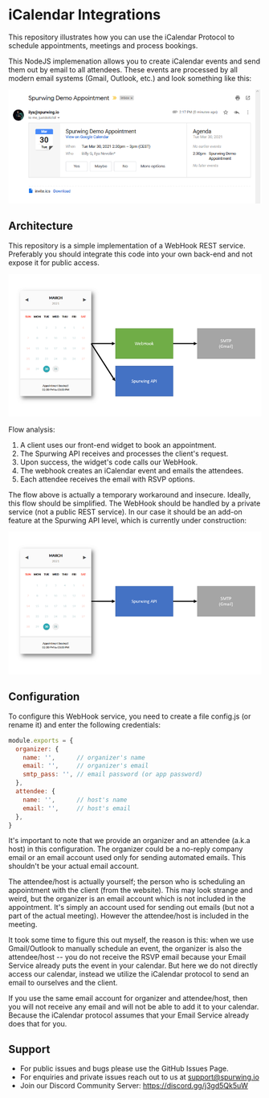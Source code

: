 # iCalendar Integrations
This repository illustrates how you can use the iCalendar Protocol to schedule appointments, meetings and process bookings.

This NodeJS implemenation allows you to create iCalendar events and send them out by email to all attendees. These events are processed by all modern email systems (Gmail, Outlook, etc.) and look something like this:

![appointment scheduling with ical](assets/a.png)

## Architecture
This repository is a simple implementation of a WebHook REST service. Preferably you should integrate this code into your own back-end and not expose it for public access.

![appointment booking icalendar flow](assets/c.png)

Flow analysis:

1. A client uses our front-end widget to book an appointment.
2. The Spurwing API receives and processes the client's request.
3. Upon success, the widget's code calls our WebHook.
4. The webhook creates an iCalendar event and emails the attendees.
5. Each attendee receives the email with RSVP options.

The flow above is actually a temporary workaround and insecure. Ideally, this flow should be simplified. The WebHook should be handled by a private service (not a public REST service). In our case it should be an add-on feature at the Spurwing API level, which is currently under construction:

![appointment booking icalendar flow](assets/b.png)



## Configuration
To configure this WebHook service, you need to create a file config.js (or rename it) and enter the following credentials:

```js
module.exports = {
  organizer: {
    name: '',      // organizer's name
    email: '',     // organizer's email
    smtp_pass: '', // email password (or app password)
  },
  attendee: {
    name: '',      // host's name
    email: '',     // host's email
  },
}
```

It's important to note that we provide an organizer and an attendee (a.k.a host) in this configuration. The organizer could be a no-reply company email or an email account used only for sending automated emails. This shouldn't be your actual email account.

The attendee/host is actually yourself; the person who is scheduling an appointment with the client (from the website). This may look strange and weird, but the organizer is an email account which is not included in the appointment. It's simply an account used for sending out emails (but not a part of the actual meeting). However the attendee/host is included in the meeting.

It took some time to figure this out myself, the reason is this: when we use Gmail/Outlook to manually schedule an event, the organizer is also the attendee/host -- you do not receive the RSVP email because your Email Service already puts the event in your calendar. But here we do not directly access our calendar, instead we utilize the iCalendar protocol to send an email to ourselves and the client.

If you use the same email account for organizer and attendee/host, then you will not receive any email and will not be able to add it to your calendar. Because the iCalendar protocol assumes that your Email Service already does that for you.


## Support
- For public issues and bugs please use the GitHub Issues Page.
- For enquiries and private issues reach out to us at support@spurwing.io
- Join our Discord Community Server: https://discord.gg/j3gd5Qk5uW
